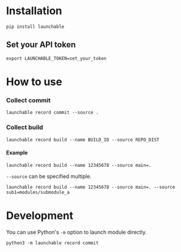 # Installation

```shell
pip install launchable
```

## Set your API token

```shell
export LAUNCHABLE_TOKEN=set_your_token
```

# How to use

### Collect commit

```shell
launchable record commit --source .
```

### Collect build

```shell
launchable record build --name BUILD_ID --source REPO_DIST
```

#### Example
```shell
launchable record build --name 12345678 --source main=.
```

`--source` can be specified multiple.
```shell
launchable record build --name 12345678 --source main=. --source sub1=modules/submodule_a
```

# Development
You can use Python's `-m` option to launch module directly.
```shell
python3 -m launchable record commit
```
